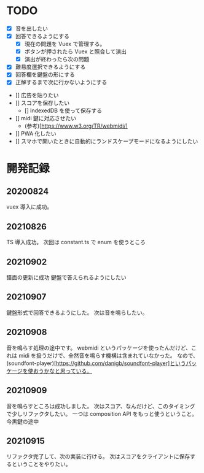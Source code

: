 # TODO

- [x] 音を出したい
- [x] 回答できるようにする
  - [x] 現在の問題を Vuex で管理する。
  - [x] ボタンが押されたら Vuex と照合して演出
  - [x] 演出が終わったら次の問題
- [x] 難易度選択できるようにする
- [x] 回答欄を鍵盤の形にする
- [x] 正解するまで次に行かないようにする
- [] 広告を貼りたい
- [] スコアを保存したい
  - [] IndexedDB を使って保存する
- [] midi 鍵に対応させたい
  - (参考)[https://www.w3.org/TR/webmidi/]
- [] PWA 化したい
- [] スマホで開いたときに自動的にランドスケープモードになるようにしたい

# 開発記録

## 20200824

vuex 導入に成功。

## 20210826

TS 導入成功。
次回は constant.ts で enum を使うところ

## 20210902

譜面の更新に成功
鍵盤で答えられるようにしたい

## 20210907

鍵盤形式で回答できるようにした。
次は音を鳴らしたい。

## 20210908

音を鳴らす処理の途中です。
webmidi というパッケージを使ったんだけど、これは midi を扱うだけで、全然音を鳴らす機構は含まれていなかった。
なので、(soundfont-player)[https://github.com/danigb/soundfont-player]というパッケージを使おうかなと思っている。

## 20210909

音を鳴らすところは成功しました。
次はスコア、なんだけど、このタイミングで少しリファクタしたい。
一つは composition API をもっと使うということ。
今黒鍵の途中

## 20210915

リファクタ完了して、次の実装に行ける。
次はスコアをクライアントに保存するということをやりたい。
